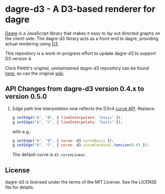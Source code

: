 # dagre-d3 - A D3-based renderer for dagre

[Dagre](https://github.com/cpettitt/dagre) is a JavaScript library that makes it easy to lay out
directed graphs on
the client-side. The dagre-d3 library acts as a front-end to dagre, providing
actual rendering using [D3](http://d3js.org).

This repository is a work-in-progress effort to update dagre-d3 to support D3
version 4.

Chris Pettitt's original, unmaintained dagre-d3 repository can be found
[here](https://github.com/cpettitt/dagre), as can the original
[wiki](https://github.com/cpettitt/dagre-d3/wiki).

## API Changes from dagre-d3 version 0.4.x to version 0.5.0

1. Edge path line interpolation now reflects the D3v4
   [curve API](https://github.com/d3/d3-shape#curves). Replace:

    ```javascript
    g.setEdge("A", "B", { lineInterpolate: "basis" });
    g.setEdge("A", "C", { lineInterpolate: "basis" });
    ```

    with e.g.:

    ```javascript
    g.setEdge("A", "B", { curve: d3.curveBasis });
    g.setEdge("A", "C", { curve: d3.curveCardinal.tension(0.6) });
    ```

    The default curve is `d3.curveLinear`.

## License

dagre-d3 is licensed under the terms of the MIT License. See the LICENSE file
for details.
